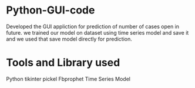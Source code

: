 # Python-GUI-code
Developed the GUI appliction for prediction of number of cases open in future.
we trained our model on dataset using time series model and save it and we used that save model directly for prediction.

# Tools and Library used
Python 
tikinter
pickel
Fbprophet Time Series Model
 

